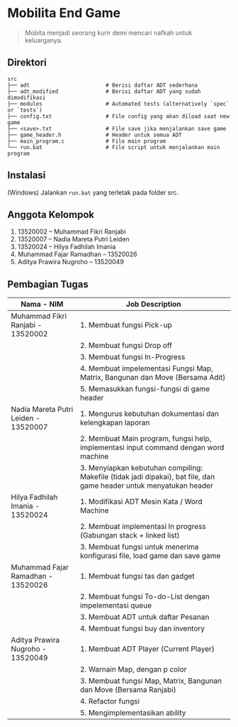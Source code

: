 # Mobilita End Game

> Mobita menjadi seorang kurir demi mencari nafkah untuk keluarganya.

## Direktori
    src
    ├── adt                        # Berisi daftar ADT sederhana
    ├── adt_modified               # Berisi daftar ADT yang sudah dimodifikasi
    ├── modules                    # Automated tests (alternatively `spec` or `tests`)
    ├── config.txt                 # File config yang akan diload saat new game
    ├── <save>.txt                 # File save jika menjalankan save game
    ├── game_header.h              # Header untuk semua ADT
    ├── main_program.c             # File main program
    └── run.bat                    # File script untuk menjalankan main program

## Instalasi
(Windows)
Jalankan `run.bat` yang terletak pada folder src.

## Anggota Kelompok
1.	13520002 – Muhammad Fikri Ranjabi 
2.	13520007 – Nadia Mareta Putri Leiden  
3.	13520024 – Hilya Fadhilah Imania  
4.	Muhammad Fajar Ramadhan – 13520026
5.	Aditya Prawira Nugroho – 13520049

## Pembagian Tugas
| Nama - NIM                           | Job Description                                                                                                     |
|--------------------------------------|---------------------------------------------------------------------------------------------------------------------|
| Muhammad Fikri Ranjabi - 13520002    | 1. Membuat fungsi Pick-up                                                                                           |
|                                      | 2. Membuat fungsi Drop off                                                                                          |
|                                      | 3. Membuat fungsi In-Progress                                                                                       |
|                                      | 4. Membuat impelementasi Fungsi Map, Matrix, Bangunan dan Move (Bersama Adit)                                       |
|                                      | 5. Memasukkan fungsi-fungsi di game header                                                                          |
| Nadia Mareta Putri Leiden - 13520007 | 1. Mengurus kebutuhan dokumentasi dan kelengkapan laporan                                                           |
|                                      | 2. Membuat Main program, fungsi help, implementasi input command dengan word machine                                |
|                                      | 3. Menyiapkan kebutuhan compiling: Makefile (tidak jadi dipakai), bat file, dan game header untuk menyatukan header |
| Hilya Fadhilah Imania - 13520024     | 1. Modifikasi ADT Mesin Kata / Word Machine                                                                         |
|                                      | 2. Membuat implementasi In progress (Gabungan stack + linked list)                                                  |
|                                      | 3. Membuat fungsi untuk menerima konfigurasi file, load game dan save game                                          |
| Muhammad Fajar Ramadhan - 13520026   | 1. Membuat fungsi tas dan gadget                                                                                    |
|                                      | 2. Membuat fungsi To-do-List dengan impelementasi queue                                                             |
|                                      | 3. Membuat ADT untuk daftar Pesanan                                                                                 |
|                                      | 4. Membuat fungsi buy dan inventory                                                                                 |
| Aditya Prawira Nugroho - 13520049    | 1. Membuat ADT Player (Current Player)                                                                              |
|                                      | 2. Warnain Map, dengan p color                                                                                      |
|                                      | 3. Membuat fungsi Map, Matrix, Bangunan dan Move (Bersama Ranjabi)                                                  |
|                                      | 4. Refactor fungsi                                                                                                  |
|                                      | 5. Mengimplementasikan ability                                                                                      |
